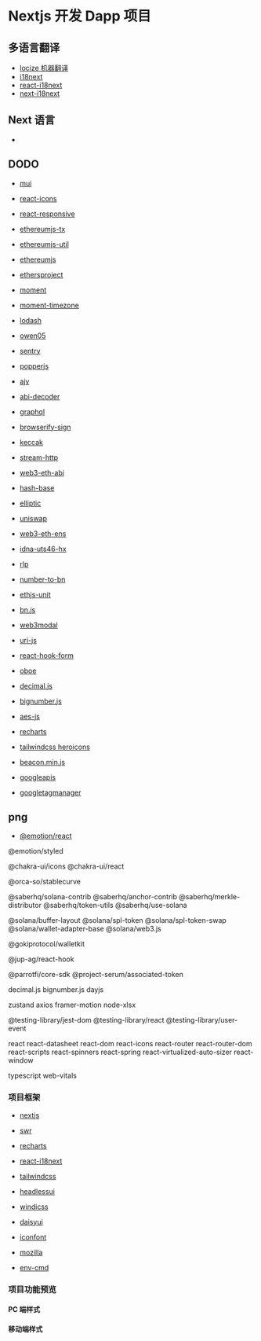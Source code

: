 # Nextjs 开发 Dapp 项目

## 多语言翻译

- [locize 机器翻译](https://www.locize.app/)
- [i18next](https://www.i18next.com/)
- [react-i18next](https://github.com/i18next/react-i18next)
- [next-i18next](https://github.com/isaachinman/next-i18next#readme)

## Next 语言

- []()

## DODO

- [mui]()
- [react-icons]()
- [react-responsive]()
- [ethereumjs-tx]()
- [ethereumjs-util]()
- [ethereumjs]()
- [ethersproject]()
- [moment]()
- [moment-timezone]()
- [lodash]()
- [owen05]()
- [sentry]()
- [popperjs]()
- [ajv]()
- [abi-decoder]()
- [graphql]()
- [browserify-sign]()
- [keccak]()
- [stream-http]()
- [web3-eth-abi]()
- [hash-base]()
- [elliptic]()
- [uniswap]()
- [web3-eth-ens]()
- [idna-uts46-hx]()
- [rlp]()
- [number-to-bn]()
- [ethjs-unit]()
- [bn.js]()
- [web3modal]()
- [uri-js]()
- [react-hook-form]()
- [oboe]()
- [decimal.js]()
- [bignumber.js]()
- [aes-js]()

- [recharts](https://recharts.org/zh-CN/api)

- [tailwindcss heroicons](https://heroicons.com/)

- [beacon.min.js](https://static.cloudflareinsights.com/beacon.min.js)
- [googleapis](//fonts.googleapis.com/css?family=Poppins:400,500,600,700&subset=latin)
- [googletagmanager](https://www.googletagmanager.com)

## png

- [@emotion/react](https://github.com/emotion-js/emotion)

@emotion/styled

@chakra-ui/icons
@chakra-ui/react

@orca-so/stablecurve

@saberhq/solana-contrib
@saberhq/anchor-contrib
@saberhq/merkle-distributor
@saberhq/token-utils
@saberhq/use-solana

@solana/buffer-layout
@solana/spl-token
@solana/spl-token-swap
@solana/wallet-adapter-base
@solana/web3.js

@gokiprotocol/walletkit

@jup-ag/react-hook

@parrotfi/core-sdk
@project-serum/associated-token

decimal.js
bignumber.js
dayjs

zustand
axios
framer-motion
node-xlsx

@testing-library/jest-dom
@testing-library/react
@testing-library/user-event

react
react-datasheet
react-dom
react-icons
react-router
react-router-dom
react-scripts
react-spinners
react-spring
react-virtualized-auto-sizer
react-window

typescript
web-vitals

### 项目框架
- [nextjs](https://nextjs.org/)
- [swr](https://swr.vercel.app/zh-CN)

- [recharts](https://recharts.org/en-US)

- [react-i18next](http://i18next.github.io/i18next-scanner/)

- [tailwindcss](https://tailwindcss.com/docs/installation)
- [headlessui](https://headlessui.dev/react/disclosure)
- [windicss](https://windicss.org/)
- [daisyui](https://daisyui.com/)

- [iconfont](https://www.iconfont.cn/)

- [mozilla](https://developer.mozilla.org/en-US/docs/Web/CSS/object-fit)

- [env-cmd](https://github.com/vercel/next.js/discussions/12077)

### 项目功能预览

#### PC 端样式

#### 移动端样式
